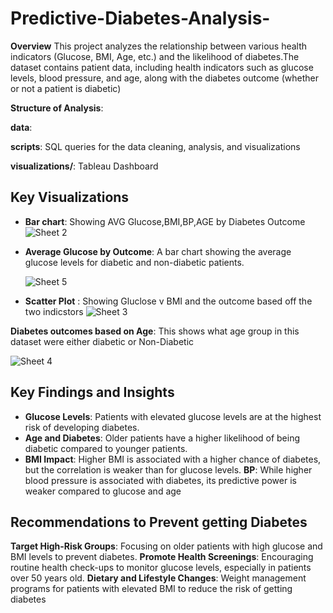 # Predictive-Diabetes-Analysis-

**Overview**
This project analyzes the relationship between various health indicators (Glucose, BMI, Age, etc.) and the likelihood of diabetes.The dataset contains patient data, including health indicators such as glucose levels, blood pressure, and age, along with the diabetes outcome (whether or not a patient is diabetic)

**Structure of Analysis**:

**data**: 

 **scripts**: SQL queries for the data cleaning, analysis, and visualizations
 
 **visualizations/**: Tableau Dashboard


## Key Visualizations
- **Bar chart**: Showing AVG Glucose,BMI,BP,AGE by Diabetes Outcome
  ![Sheet 2](https://github.com/user-attachments/assets/05b9742d-5062-4c2a-87c6-7610739d7976)
  
- **Average Glucose by Outcome**: A bar chart showing the average glucose levels for diabetic and non-diabetic patients.

   ![Sheet 5](https://github.com/user-attachments/assets/fb7a48e6-95ab-4942-8fbd-3030be10f17c)
  
  
- **Scatter Plot** : Showing Gluclose v BMI and the outcome based off the two indicstors
![Sheet 3](https://github.com/user-attachments/assets/11531520-0e05-460b-879f-bd2cafce325b)

**Diabetes outcomes based on Age**: This shows what age group in this dataset were either diabetic or Non-Diabetic 

![Sheet 4](https://github.com/user-attachments/assets/5d3fcbbc-17a3-4552-8278-2bc2fc63b071)


## Key Findings and Insights
- **Glucose Levels**: Patients with elevated glucose levels are at the highest risk of developing diabetes.
- **Age and Diabetes**: Older patients have a higher likelihood of being diabetic compared to younger patients.
- **BMI Impact**: Higher BMI is associated with a higher chance of diabetes, but the correlation is weaker than for glucose levels.
  **BP**: While higher blood pressure is associated with diabetes, its predictive power is weaker compared to glucose and age

## Recommendations to Prevent getting Diabetes 
**Target High-Risk Groups**: Focusing on older patients with high glucose and BMI levels to prevent diabetes.
 **Promote Health Screenings**: Encouraging routine health check-ups to monitor glucose levels, especially in patients over 50 years old.
 **Dietary and Lifestyle Changes**: Weight management programs for patients with elevated BMI to reduce the risk of getting diabetes


